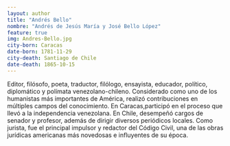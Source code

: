 ```yaml
---
layout: author
title: "Andrés Bello"
nombre: "Andrés de Jesús María y José Bello López"
feature: true
img: Andres-Bello.jpg
city-born: Caracas
date-born: 1781-11-29
city-death: Santiago de Chile
date-death: 1865-10-15
---
```

Editor, filósofo, poeta, traductor, filólogo, ensayista, educador, político, diplomático y polímata venezolano-chileno. Considerado como uno de los humanistas más importantes de América, realizó contribuciones en múltiples campos del conocimiento. En Caracas,participó en el proceso que llevó a la independencia venezolana. En Chile, desempeñó cargos de senador y profesor, además de dirigir diversos periódicos locales. Como jurista, fue el principal impulsor y redactor del Código Civil, una de las obras jurídicas americanas más novedosas e influyentes de su época.